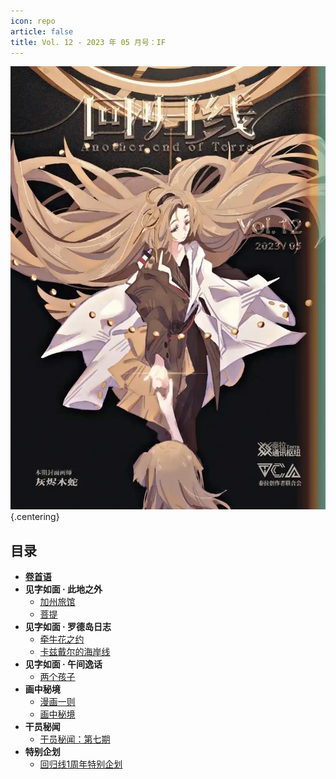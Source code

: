 ```yaml
---
icon: repo
article: false
title: Vol. 12 - 2023 年 05 月号：IF
---
```


![](./res/cover.webp) {.centering}

## 目录

- [**卷首语**](intro.html)
- **见字如面 · 此地之外**
  - [加州旅馆](article4.html)
  - [菩提](article5.html)
- **见字如面 · 罗德岛日志**
  - [牵牛花之约](article2.html)
  - [卡兹戴尔的海岸线](article3.html)
- **见字如面 · 午间逸话**
  - [两个孩子](article1.html)
- **画中秘境**
  - [漫画一则](comic1.html)
  - [画中秘境](paintings.html)
- **干员秘闻**
  - [干员秘闻：第七期](ope_sec.html)
- **特别企划**
  - [回归线1周年特别企划](specialproj.html)

<Ads />